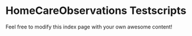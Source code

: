 # HomeCareObservations Testscripts

Feel free to modify this index page with your own awesome content!